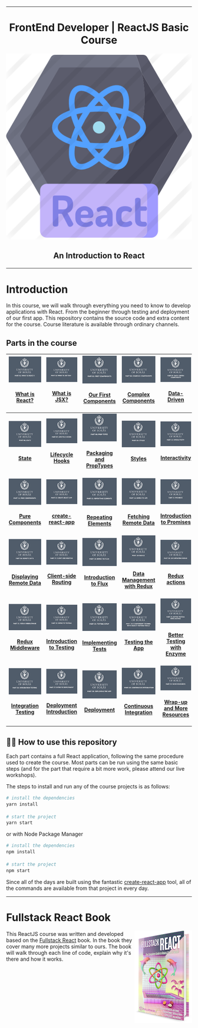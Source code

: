 <hr />
<h1 align="center">
  FrontEnd Developer | ReactJS Basic Course
</h1>
<p align="center">
<img src="images\headings\1183672.png"/>

</p>

<h2 align="center">

An Introduction to React

</h2>
<hr />

# Introduction

In this course, we will walk through everything you need to know to develop applications with React. From the beginner through testing and deployment of our first app.
This repository contains the source code and extra content for the course. Course literature is available through ordinary channels.

## Parts in the course

<!-- prettier-ignore -->
| <a href='./part-01'><img src='./part-01/cover.jpg' width='140px;' /></a><h4 align='center'><a href='./part-01'>What is React?</a><h4> | <a href='./part-02'><img src='./part-02/cover.jpg' width='140px;' /></a><h4 align='center'><a href='./part-02'>What is JSX?</a><h4> | <a href='./part-03'><img src='./part-03/cover.jpg' width='140px;' /></a><h4 align='center'><a href='./part-03'>Our First Components</a><h4> | <a href='./part-04'><img src='./part-04/cover.jpg' width='140px;' /></a><h4 align='center'><a href='./part-04'>Complex Components</a><h4> | <a href='./part-05'><img src='./part-05/cover.jpg' width='140px;' /></a><h4 align='center'><a href='./part-05'>Data-Driven</a><h4> |
| :---: | :---: | :---: | :---: | :---: |
| <a href='./part-06'><img src='./part-06/cover.jpg' width='140px;' /></a><h4 align='center'><a href='./part-06'>State</a><h4> | <a href='./part-07'><img src='./part-07/cover.jpg' width='140px;' /></a><h4 align='center'><a href='./part-07'>Lifecycle Hooks</a><h4> | <a href='./part-08'><img src='./part-08/cover.jpg' width='140px;' /></a><h4 align='center'><a href='./part-08'>Packaging and PropTypes</a><h4> | <a href='./part-09'><img src='./part-09/cover.jpg' width='140px;' /></a><h4 align='center'><a href='./part-09'>Styles</a><h4> | <a href='./part-10'><img src='./part-10/cover.jpg' width='140px;' /></a><h4 align='center'><a href='./part-10'>Interactivity</a><h4> |
| <a href='./part-11'><img src='./part-11/cover.jpg' width='140px;' /></a><h4 align='center'><a href='./part-11'>Pure Components</a><h4> | <a href='./part-12'><img src='./part-12/cover.jpg' width='140px;' /></a><h4 align='center'><a href='./part-12'>create-react-app</a><h4> | <a href='./part-13'><img src='./part-13/cover.jpg' width='140px;' /></a><h4 align='center'><a href='./part-13'>Repeating Elements</a><h4> | <a href='./part-14'><img src='./part-14/cover.jpg' width='140px;' /></a><h4 align='center'><a href='./part-14'>Fetching Remote Data</a><h4> | <a href='./part-15'><img src='./part-15/cover.jpg' width='140px;' /></a><h4 align='center'><a href='./part-15'>Introduction to Promises</a><h4> |
| <a href='./part-16'><img src='./part-16/cover.jpg' width='140px;' /></a><h4 align='center'><a href='./part-16'>Displaying Remote Data</a><h4> | <a href='./part-17'><img src='./part-17/cover.jpg' width='140px;' /></a><h4 align='center'><a href='./part-17'>Client-side Routing</a><h4> | <a href='./part-18'><img src='./part-18/cover.jpg' width='140px;' /></a><h4 align='center'><a href='./part-18'>Introduction to Flux</a><h4> | <a href='./part-19'><img src='./part-19/cover.jpg' width='140px;' /></a><h4 align='center'><a href='./part-19'>Data Management with Redux</a><h4> | <a href='./part-20'><img src='./part-20/cover.jpg' width='140px;' /></a><h4 align='center'><a href='./part-20'>Redux actions</a><h4> |
| <a href='./part-21'><img src='./part-21/cover.jpg' width='140px;' /></a><h4 align='center'><a href='./part-21'>Redux Middleware</a><h4> | <a href='./part-22'><img src='./part-22/cover.jpg' width='140px;' /></a><h4 align='center'><a href='./part-22'>Introduction to Testing</a><h4> | <a href='./part-23'><img src='./part-23/cover.jpg' width='140px;' /></a><h4 align='center'><a href='./part-23'>Implementing Tests</a><h4> | <a href='./part-24'><img src='./part-24/cover.jpg' width='140px;' /></a><h4 align='center'><a href='./part-24'>Testing the App</a><h4> | <a href='./part-25'><img src='./part-25/cover.jpg' width='140px;' /></a><h4 align='center'><a href='./part-25'>Better Testing with Enzyme</a><h4> |
| <a href='./part-26'><img src='./part-26/cover.jpg' width='140px;' /></a><h4 align='center'><a href='./part-26'>Integration Testing</a><h4> | <a href='./part-27'><img src='./part-27/cover.jpg' width='140px;' /></a><h4 align='center'><a href='./part-27'>Deployment Introduction</a><h4> | <a href='./part-28'><img src='./part-28/cover.jpg' width='140px;' /></a><h4 align='center'><a href='./part-28'>Deployment</a><h4> | <a href='./part-29'><img src='./part-29/cover.jpg' width='140px;' /></a><h4 align='center'><a href='./part-29'>Continuous Integration</a><h4> | <a href='./part-30'><img src='./part-30/cover.jpg' width='140px;' /></a><h4 align='center'><a href='./part-30'>Wrap-up and More Resources</a><h4> |

## 👩‍🏫 How to use this repository

Each part contains a full React application, following the same procedure used to create the course. Most parts can be run using the same basic steps (and for the part that require a bit more work, please attend our live workshops).

The steps to install and run any of the course projects is as follows:

```bash
# install the dependencies
yarn install

# start the project
yarn start
```

or with Node Package Manager

```bash
# install the dependencies
npm install

# start the project
npm start
```

Since all of the days are built using the fantastic [create-react-app](https://github.com/facebookincubator/create-react-app) tool, all of the commands are available from that project in every day.

---

# Fullstack React Book

<a href="https://fullstackreact.com">
<img align="right" src="images/readme/fullstack-react-hero-book.png" alt="Fullstack React Book" width="155" height="250" />
</a>

This ReactJS course was written and developed based on the [Fullstack React](https://fullstackreact.com) book. In the book they cover many more projects similar to ours. The book will walk through each line of code, explain why it's there and how it works.

<div style="clear:both"></div>
